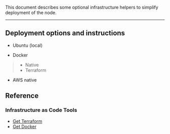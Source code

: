 This document describes some optional infrastructure helpers to simplify deployment of the node. 

---


## Deployment options and instructions

- Ubuntu (local)

- Docker 
> - Native
> - Terraform

- AWS native

## Reference

### Infrastructure as Code Tools
- [Get Terraform](https://github.com/hashicorp/terraform)
- [Get Docker](https://www.docker.com/)